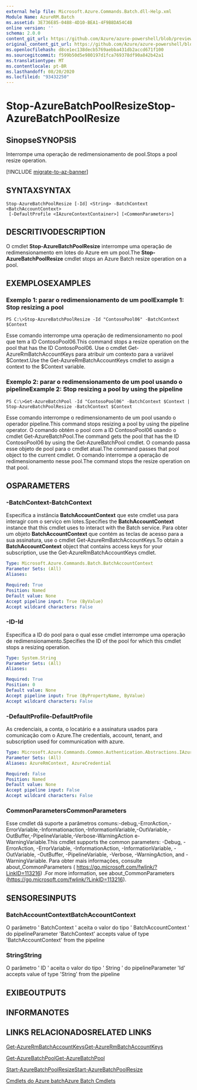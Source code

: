 ```yaml
---
external help file: Microsoft.Azure.Commands.Batch.dll-Help.xml
Module Name: AzureRM.Batch
ms.assetid: 3E736E85-0488-4D10-BEA1-4F9B8DA54C4B
online version: ''
schema: 2.0.0
content_git_url: https://github.com/Azure/azure-powershell/blob/preview/src/ResourceManager/AzureBatch/Commands.Batch/help/Stop-AzureBatchPoolResize.md
original_content_git_url: https://github.com/Azure/azure-powershell/blob/preview/src/ResourceManager/AzureBatch/Commands.Batch/help/Stop-AzureBatchPoolResize.md
ms.openlocfilehash: d8ce1ec138decb5769aebba431db2accd671f100
ms.sourcegitcommit: f599b50d5e980197d1fca769378df90a842b42a1
ms.translationtype: MT
ms.contentlocale: pt-BR
ms.lasthandoff: 08/20/2020
ms.locfileid: "93432250"
---
```

# <span data-ttu-id="d9b55-101">Stop-AzureBatchPoolResize</span><span class="sxs-lookup"><span data-stu-id="d9b55-101">Stop-AzureBatchPoolResize</span></span>

## <span data-ttu-id="d9b55-102">Sinopse</span><span class="sxs-lookup"><span data-stu-id="d9b55-102">SYNOPSIS</span></span>
<span data-ttu-id="d9b55-103">Interrompe uma operação de redimensionamento de pool.</span><span class="sxs-lookup"><span data-stu-id="d9b55-103">Stops a pool resize operation.</span></span>

[!INCLUDE [migrate-to-az-banner](../../includes/migrate-to-az-banner.md)]

## <span data-ttu-id="d9b55-104">SYNTAX</span><span class="sxs-lookup"><span data-stu-id="d9b55-104">SYNTAX</span></span>

```
Stop-AzureBatchPoolResize [-Id] <String> -BatchContext <BatchAccountContext>
 [-DefaultProfile <IAzureContextContainer>] [<CommonParameters>]
```

## <span data-ttu-id="d9b55-105">DESCRITIVO</span><span class="sxs-lookup"><span data-stu-id="d9b55-105">DESCRIPTION</span></span>
<span data-ttu-id="d9b55-106">O cmdlet **Stop-AzureBatchPoolResize** interrompe uma operação de redimensionamento em lotes do Azure em um pool.</span><span class="sxs-lookup"><span data-stu-id="d9b55-106">The **Stop-AzureBatchPoolResize** cmdlet stops an Azure Batch resize operation on a pool.</span></span>

## <span data-ttu-id="d9b55-107">EXEMPLOS</span><span class="sxs-lookup"><span data-stu-id="d9b55-107">EXAMPLES</span></span>

### <span data-ttu-id="d9b55-108">Exemplo 1: parar o redimensionamento de um pool</span><span class="sxs-lookup"><span data-stu-id="d9b55-108">Example 1: Stop resizing a pool</span></span>
```
PS C:\>Stop-AzureBatchPoolResize -Id "ContosoPool06" -BatchContext $Context
```

<span data-ttu-id="d9b55-109">Esse comando interrompe uma operação de redimensionamento no pool que tem a ID ContosoPool06.</span><span class="sxs-lookup"><span data-stu-id="d9b55-109">This command stops a resize operation on the pool that has the ID ContosoPool06.</span></span>
<span data-ttu-id="d9b55-110">Use o cmdlet Get-AzureRmBatchAccountKeys para atribuir um contexto para a variável $Context.</span><span class="sxs-lookup"><span data-stu-id="d9b55-110">Use the Get-AzureRmBatchAccountKeys cmdlet to assign a context to the $Context variable.</span></span>

### <span data-ttu-id="d9b55-111">Exemplo 2: parar o redimensionamento de um pool usando o pipeline</span><span class="sxs-lookup"><span data-stu-id="d9b55-111">Example 2: Stop resizing a pool by using the pipeline</span></span>
```
PS C:\>Get-AzureBatchPool -Id "ContosoPool06" -BatchContext $Context | Stop-AzureBatchPoolResize -BatchContext $Context
```

<span data-ttu-id="d9b55-112">Esse comando interrompe o redimensionamento de um pool usando o operador pipeline.</span><span class="sxs-lookup"><span data-stu-id="d9b55-112">This command stops resizing a pool by using the pipeline operator.</span></span>
<span data-ttu-id="d9b55-113">O comando obtém o pool com a ID ContosoPool06 usando o cmdlet Get-AzureBatchPool.</span><span class="sxs-lookup"><span data-stu-id="d9b55-113">The command gets the pool that has the ID ContosoPool06 by using the Get-AzureBatchPool cmdlet.</span></span>
<span data-ttu-id="d9b55-114">O comando passa esse objeto de pool para o cmdlet atual.</span><span class="sxs-lookup"><span data-stu-id="d9b55-114">The command passes that pool object to the current cmdlet.</span></span>
<span data-ttu-id="d9b55-115">O comando interrompe a operação de redimensionamento nesse pool.</span><span class="sxs-lookup"><span data-stu-id="d9b55-115">The command stops the resize operation on that pool.</span></span>

## <span data-ttu-id="d9b55-116">OS</span><span class="sxs-lookup"><span data-stu-id="d9b55-116">PARAMETERS</span></span>

### <span data-ttu-id="d9b55-117">-BatchContext</span><span class="sxs-lookup"><span data-stu-id="d9b55-117">-BatchContext</span></span>
<span data-ttu-id="d9b55-118">Especifica a instância **BatchAccountContext** que este cmdlet usa para interagir com o serviço em lotes.</span><span class="sxs-lookup"><span data-stu-id="d9b55-118">Specifies the **BatchAccountContext** instance that this cmdlet uses to interact with the Batch service.</span></span>
<span data-ttu-id="d9b55-119">Para obter um objeto **BatchAccountContext** que contém as teclas de acesso para a sua assinatura, use o cmdlet Get-AzureRmBatchAccountKeys.</span><span class="sxs-lookup"><span data-stu-id="d9b55-119">To obtain a **BatchAccountContext** object that contains access keys for your subscription, use the Get-AzureRmBatchAccountKeys cmdlet.</span></span>

```yaml
Type: Microsoft.Azure.Commands.Batch.BatchAccountContext
Parameter Sets: (All)
Aliases: 

Required: True
Position: Named
Default value: None
Accept pipeline input: True (ByValue)
Accept wildcard characters: False
```

### <span data-ttu-id="d9b55-120">-ID</span><span class="sxs-lookup"><span data-stu-id="d9b55-120">-Id</span></span>
<span data-ttu-id="d9b55-121">Especifica a ID do pool para o qual esse cmdlet interrompe uma operação de redimensionamento.</span><span class="sxs-lookup"><span data-stu-id="d9b55-121">Specifies the ID of the pool for which this cmdlet stops a resizing operation.</span></span>

```yaml
Type: System.String
Parameter Sets: (All)
Aliases: 

Required: True
Position: 0
Default value: None
Accept pipeline input: True (ByPropertyName, ByValue)
Accept wildcard characters: False
```

### <span data-ttu-id="d9b55-122">-DefaultProfile</span><span class="sxs-lookup"><span data-stu-id="d9b55-122">-DefaultProfile</span></span>
<span data-ttu-id="d9b55-123">As credenciais, a conta, o locatário e a assinatura usados para comunicação com o Azure.</span><span class="sxs-lookup"><span data-stu-id="d9b55-123">The credentials, account, tenant, and subscription used for communication with azure.</span></span>

```yaml
Type: Microsoft.Azure.Commands.Common.Authentication.Abstractions.IAzureContextContainer
Parameter Sets: (All)
Aliases: AzureRmContext, AzureCredential

Required: False
Position: Named
Default value: None
Accept pipeline input: False
Accept wildcard characters: False
```

### <span data-ttu-id="d9b55-124">CommonParameters</span><span class="sxs-lookup"><span data-stu-id="d9b55-124">CommonParameters</span></span>
<span data-ttu-id="d9b55-125">Esse cmdlet dá suporte a parâmetros comuns:-debug,-ErrorAction,-ErrorVariable,-Informationaction,-InformationVariable,-OutVariable,-OutBuffer,-PipelineVariable,-Verbose-WarningAction e-WarningVariable.</span><span class="sxs-lookup"><span data-stu-id="d9b55-125">This cmdlet supports the common parameters: -Debug, -ErrorAction, -ErrorVariable, -InformationAction, -InformationVariable, -OutVariable, -OutBuffer, -PipelineVariable, -Verbose, -WarningAction, and -WarningVariable.</span></span> <span data-ttu-id="d9b55-126">Para obter mais informações, consulte about_CommonParameters ( https://go.microsoft.com/fwlink/?LinkID=113216) .</span><span class="sxs-lookup"><span data-stu-id="d9b55-126">For more information, see about_CommonParameters (https://go.microsoft.com/fwlink/?LinkID=113216).</span></span>

## <span data-ttu-id="d9b55-127">SENSORES</span><span class="sxs-lookup"><span data-stu-id="d9b55-127">INPUTS</span></span>

### <span data-ttu-id="d9b55-128">BatchAccountContext</span><span class="sxs-lookup"><span data-stu-id="d9b55-128">BatchAccountContext</span></span>
<span data-ttu-id="d9b55-129">O parâmetro ' BatchContext ' aceita o valor do tipo ' BatchAccountContext ' do pipeline</span><span class="sxs-lookup"><span data-stu-id="d9b55-129">Parameter 'BatchContext' accepts value of type 'BatchAccountContext' from the pipeline</span></span>

### <span data-ttu-id="d9b55-130">String</span><span class="sxs-lookup"><span data-stu-id="d9b55-130">String</span></span>
<span data-ttu-id="d9b55-131">O parâmetro ' ID ' aceita o valor do tipo ' String ' do pipeline</span><span class="sxs-lookup"><span data-stu-id="d9b55-131">Parameter 'Id' accepts value of type 'String' from the pipeline</span></span>

## <span data-ttu-id="d9b55-132">EXIBE</span><span class="sxs-lookup"><span data-stu-id="d9b55-132">OUTPUTS</span></span>

## <span data-ttu-id="d9b55-133">INFORMA</span><span class="sxs-lookup"><span data-stu-id="d9b55-133">NOTES</span></span>

## <span data-ttu-id="d9b55-134">LINKS RELACIONADOS</span><span class="sxs-lookup"><span data-stu-id="d9b55-134">RELATED LINKS</span></span>

[<span data-ttu-id="d9b55-135">Get-AzureRmBatchAccountKeys</span><span class="sxs-lookup"><span data-stu-id="d9b55-135">Get-AzureRmBatchAccountKeys</span></span>](./Get-AzureRmBatchAccountKeys.md)

[<span data-ttu-id="d9b55-136">Get-AzureBatchPool</span><span class="sxs-lookup"><span data-stu-id="d9b55-136">Get-AzureBatchPool</span></span>](./Get-AzureBatchPool.md)

[<span data-ttu-id="d9b55-137">Start-AzureBatchPoolResize</span><span class="sxs-lookup"><span data-stu-id="d9b55-137">Start-AzureBatchPoolResize</span></span>](./Start-AzureBatchPoolResize.md)

[<span data-ttu-id="d9b55-138">Cmdlets do Azure batch</span><span class="sxs-lookup"><span data-stu-id="d9b55-138">Azure Batch Cmdlets</span></span>](./AzureRM.Batch.md)


